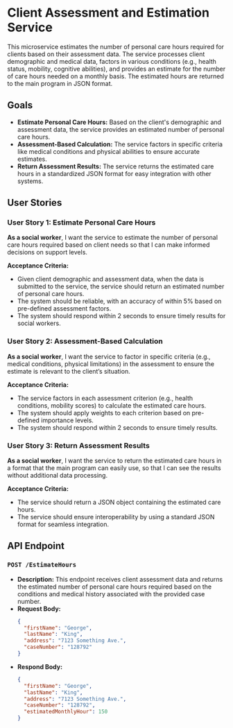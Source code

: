 # Client Assessment and Estimation Service

This microservice estimates the number of personal care hours required for clients based on their assessment data. The service processes client demographic and medical data, factors in various conditions (e.g., health status, mobility, cognitive abilities), and provides an estimate for the number of care hours needed on a monthly basis. The estimated hours are returned to the main program in JSON format.

## Goals

- **Estimate Personal Care Hours:** Based on the client's demographic and assessment data, the service provides an estimated number of personal care hours.
- **Assessment-Based Calculation:** The service factors in specific criteria like medical conditions and physical abilities to ensure accurate estimates.
- **Return Assessment Results:** The service returns the estimated care hours in a standardized JSON format for easy integration with other systems.

## User Stories

### User Story 1: Estimate Personal Care Hours

**As a social worker**, I want the service to estimate the number of personal care hours required based on client needs so that I can make informed decisions on support levels.

**Acceptance Criteria:**
- Given client demographic and assessment data, when the data is submitted to the service, the service should return an estimated number of personal care hours.
- The system should be reliable, with an accuracy of within 5% based on pre-defined assessment factors.
- The system should respond within 2 seconds to ensure timely results for social workers.

### User Story 2: Assessment-Based Calculation

**As a social worker**, I want the service to factor in specific criteria (e.g., medical conditions, physical limitations) in the assessment to ensure the estimate is relevant to the client’s situation.

**Acceptance Criteria:**
- The service factors in each assessment criterion (e.g., health conditions, mobility scores) to calculate the estimated care hours.
- The system should apply weights to each criterion based on pre-defined importance levels.
- The system should respond within 2 seconds to ensure timely results.

### User Story 3: Return Assessment Results

**As a social worker**, I want the service to return the estimated care hours in a format that the main program can easily use, so that I can see the results without additional data processing.

**Acceptance Criteria:**
- The service should return a JSON object containing the estimated care hours.
- The service should ensure interoperability by using a standard JSON format for seamless integration.

## API Endpoint

### `POST /EstimateHours`

- **Description:** This endpoint receives client assessment data and returns the estimated number of personal care hours required based on the conditions and medical history associated with the provided case number.
- **Request Body:**
  ```json
  {
    "firstName": "George",
    "lastName": "King",
    "address": "7123 Something Ave.",
    "caseNumber": "128792"
  }

- **Respond Body:**
  ```json
  {
    "firstName": "George",
    "lastName": "King",
    "address": "7123 Something Ave.",
    "caseNumber": "128792",
    "estimatedMonthlyHour": 150
  }
